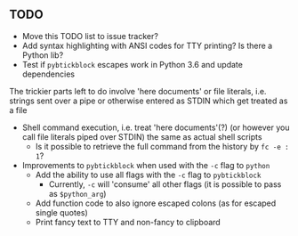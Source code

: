 ## TODO

- Move this TODO list to issue tracker?
- Add syntax highlighting with ANSI codes for TTY printing? Is there a Python lib?
- Test if `pybtickblock` escapes work in Python 3.6 and update dependencies

The trickier parts left to do involve 'here documents' or file literals, i.e. strings sent
over a pipe or otherwise entered as STDIN which get treated as a file

- Shell command execution, i.e. treat 'here documents'(?) (or however you call file literals
  piped over STDIN) the same as actual shell scripts
  - Is it possible to retrieve the full command from the history by `fc -e : 1`?
- Improvements to `pybtickblock` when used with the `-c` flag to `python`
  - Add the ability to use all flags with the `-c` flag to `pybtickblock`
    - Currently, `-c` will 'consume' all other flags (it is possible to pass as `$python_arg`)
  - Add function code to also ignore escaped colons (as for escaped single quotes)
  - Print fancy text to TTY and non-fancy to clipboard
